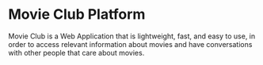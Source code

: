 # Movie Club Platform

Movie Club is a Web Application that is lightweight, fast, and easy to use, in order to access relevant information about movies and have conversations with other people that care about movies.


